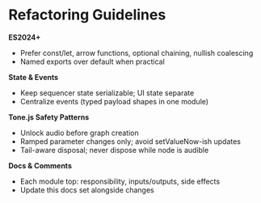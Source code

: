 
# Refactoring Guidelines

**ES2024+**
- Prefer const/let, arrow functions, optional chaining, nullish coalescing
- Named exports over default when practical

**State & Events**
- Keep sequencer state serializable; UI state separate
- Centralize events (typed payload shapes in one module)

**Tone.js Safety Patterns**
- Unlock audio before graph creation
- Ramped parameter changes only; avoid setValueNow-ish updates
- Tail-aware disposal; never dispose while node is audible

**Docs & Comments**
- Each module top: responsibility, inputs/outputs, side effects
- Update this docs set alongside changes
